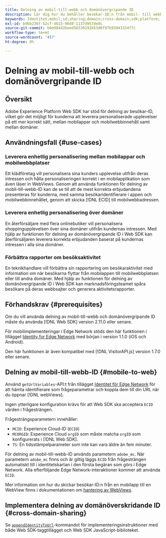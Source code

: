 ```yaml
---
title: Delning av mobil-till-webb och domänövergripande ID
description: Lär dig hur du behåller besökar-ID:n från mobil- till webbegenskaper och mellan domäner
keywords: Identitet;mobil;id;sharing;domain;cross-domain;sdk;platform;
exl-id: b9bb236f-52cf-4615-96d8-1137d957de8c
source-git-commit: b6e084d2beed58339191b53d0f97b93943154f7c
workflow-type: tm+mt
source-wordcount: '457'
ht-degree: 0%

---
```


# Delning av mobil-till-webb och domänövergripande ID

## Översikt

Adobe Experience Platform Web SDK har stöd för delning av besökar-ID, vilket gör det möjligt för kunderna att leverera personaliserade upplevelser på ett mer korrekt sätt, mellan mobilappar och mobilwebbinnehåll samt mellan domäner.

## Användningsfall {#use-cases}

### Leverera enhetlig personalisering mellan mobilappar och mobilwebbplatser

Ett klädföretag vill personalisera sina kunders upplevelse utifrån deras intressen och hålla personaliseringen korrekt i en mobilapplikation som även läser in WebViews. Genom att använda funktionen för delning av mobil-till-webb-ID kan de se till att de mest korrekta erbjudandena presenteras för kunderna, med samma besökaridentifierare i appen och mobilwebbinnehållet, genom att skicka [!DNL ECID] till mobilwebbadressen.

### Leverera enhetlig personalisering över domäner

En återförsäljare med flera onlinebutiker vill personalisera shoppingupplevelsen över sina domäner utifrån kundernas intressen. Med hjälp av funktionen för delning av domänövergripande ID i Web SDK kan återförsäljaren leverera korrekta erbjudanden baserat på kundernas intressen i alla sina domäner.

### Förbättra rapporter om besöksaktivitet

En teknikhandlare vill förbättra sin rapportering om besökaraktivitet med information om när besökarna flyttar från mobilappen till mobilwebbplatsen eller till andra domäner. Med hjälp av funktionen för delning av domänövergripande ID i Web SDK kan marknadsföringsteamet spåra besökare på deras webbsajter och generera aktivitetsrapporter.

## Förhandskrav {#prerequisites}

Om du vill använda delning av mobil-till-webb och domänövergripande ID måste du använda [!DNL Web SDK] version 2.11.0 eller senare.

För mobilimplementeringar i Edge Network stöds den här funktionen i tillägget [Identity for Edge Network](https://developer.adobe.com/client-sdks/documentation/identity-for-edge-network/) med början i version 1.1.0 (iOS och Android).

Den här funktionen är även kompatibel med [!DNL VisitorAPI.js] version 1.7.0 eller senare.

## Delning av mobil-till-webb-ID {#mobile-to-web}

Använd `getUrlVariables`-API:t från tillägget [&#x200B; Identitet för Edge Network](https://developer.adobe.com/client-sdks/documentation/identity-for-edge-network/api-reference/#geturlvariables) för att hämta identifierare som frågeparametrar och koppla dem till din URL när du öppnar [!DNL webViews].

Ingen ytterligare konfiguration krävs för att Web SDK ska acceptera `ECID` värden i frågesträngen.

Frågesträngsparametern innehåller:

* `MCID`: Experience Cloud-ID (`ECID`)
* `MCORGID`: Experience Cloud `orgID` som måste matcha `orgID` som konfigurerats i [!DNL Web SDK].
* `TS`: En tidsstämpelparameter som inte kan vara äldre än fem minuter.


För delning av mobil-till-webb-ID används parametern `adobe_mc`. När parametern `adobe_mc` finns och är giltig läggs `ECID` från frågesträngen automatiskt till i identitetskartan i den första begäran som görs i Edge Network. Alla efterföljande Edge Network-interaktioner kommer att använda `ECID`.

Mer information om hur du skickar besökar-ID:n från en mobilapp till en WebView finns i dokumentationen om [hantering av WebViews](https://experienceleague.adobe.com/docs/platform-learn/implement-mobile-sdk/app-implementation/web-views.html?lang=sv-SE#implementation).

## Implementera delning av domänöverskridande ID {#cross-domain-sharing}

Se [`appendIdentityToUrl`](../commands/appendidentitytourl.md)-kommandot för implementeringsinstruktioner med både Web SDK-taggtillägget och Web SDK JavaScript-biblioteket.
